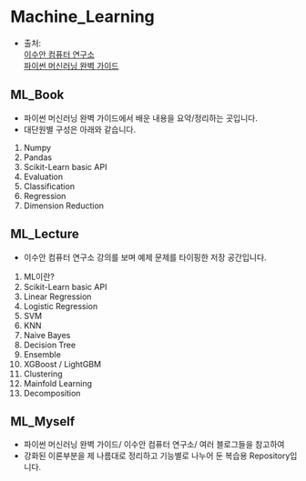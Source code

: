 # Machine_Learning
- 출처:  
[이수안 컴퓨터 연구소](https://youtube.com/playlist?list=PL7ZVZgsnLwEEd3-h-jySLz4wT154r7VVr)  
[파이썬 머신러닝 완벽 가이드](http://www.yes24.com/Product/Goods/87044746?pid=123487&cosemkid=go15512575975554503&gclid=Cj0KCQjw4eaJBhDMARIsANhrQABXvI5TcosO7cufPndmN_mxv-xSYDPkM55JCAg3fA8MaZSEKcTOsRMaAl33EALw_wcB)

## ML_Book
- 파이썬 머신러닝 완벽 가이드에서 배운 내용을 요약/정리하는 곳입니다.
- 대단원별 구성은 아래와 같습니다.
1. Numpy
2. Pandas
3. Scikit-Learn basic API
4. Evaluation
5. Classification
6. Regression
7. Dimension Reduction

## ML_Lecture
- 이수안 컴퓨터 연구소 강의를 보며 예제 문제를 타이핑한 저장 공간입니다.
1. ML이란?
2. Scikit-Learn basic API
3. Linear Regression
4. Logistic Regression
5. SVM
6. KNN
7. Naive Bayes
8. Decision Tree
9. Ensemble
10. XGBoost / LightGBM
11. Clustering
12. Mainfold Learning
13. Decomposition

## ML_Myself
- 파이썬 머신러닝 완벽 가이드/ 이수안 컴퓨터 연구소/ 여러 블로그들을 참고하여 
- 강화된 이론부분을 제 나름대로 정리하고 기능별로 나누어 둔 복습용 Repository입니다.
